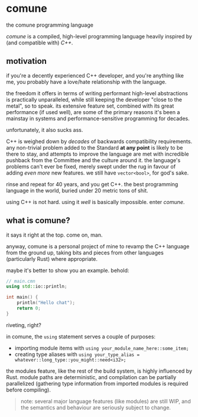 # comune
the comune programming language

*comune* is a compiled, high-level programming language heavily inspired by (and compatible with) *C++*. 

## motivation
if you're a decently experienced C++ developer, and you're anything like me, you probably have a love/hate relationship with the language. 

the freedom it offers in terms of writing performant high-level abstractions is practically unparalleled, while still keeping the developer "close to the metal", so to speak.
its extensive feature set, combined with its great performance (if used well), are some of the primary reasons it's been a mainstay in systems and performance-sensitive programming for decades.

unfortunately, it also sucks ass.

C++ is weighed down by *decades* of backwards compatibility requirements. any non-trivial problem added to the Standard **at any point** is likely to be there to stay,
and attempts to improve the language are met with incredible pushback from the Committee and the culture around it. the language's problems can't ever be fixed, merely swept under the rug in favour of adding *even more* new features. we still have `vector<bool>`, for god's sake.

rinse and repeat for 40 years, and you get C++. the best programming language in the world, buried under 20 metric tons of shit.

using C++ is not hard. using it *well* is basically impossible. enter *comune*.

## what is comune?

it says it right at the top. come on, man.

anyway, comune is a personal project of mine to revamp the C++ language from the ground up, taking bits and pieces from other languages (particularly Rust) where appropriate.

maybe it's better to show you an example. behold:

```cpp
// main.cmn
using std::io::println;

int main() {
    println("Hello chat");
    return 0;
}
```

riveting, right?

in comune, the `using` statement serves a couple of purposes:
- importing module items with `using your_module_name_here::some_item;`
- creating type aliases with `using your_type_alias = whatever::long_type::you_might::need<i32>;`

the modules feature, like the rest of the build system, is highly influenced by Rust. module paths are deterministic, and compilation can be partially parallelized (gathering type information from imported modules is required before compiling). 

> note: several major language features (like modules) are still WIP, and the semantics and behaviour are seriously subject to change.

